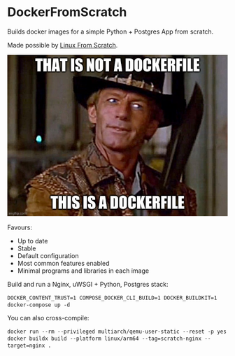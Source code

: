 # DockerFromScratch

Builds docker images for a simple Python + Postgres App from scratch.

Made possible by [Linux From Scratch](http://www.linuxfromscratch.org/).

![That is not a Dockerfile](./meme.jpg)

Favours:
- Up to date
- Stable
- Default configuration
- Most common features enabled
- Minimal programs and libraries in each image

Build and run a Nginx, uWSGI + Python, Postgres stack:

    DOCKER_CONTENT_TRUST=1 COMPOSE_DOCKER_CLI_BUILD=1 DOCKER_BUILDKIT=1 docker-compose up -d
 
You can also cross-compile:

    docker run --rm --privileged multiarch/qemu-user-static --reset -p yes
    docker buildx build --platform linux/arm64 --tag=scratch-nginx --target=nginx .

